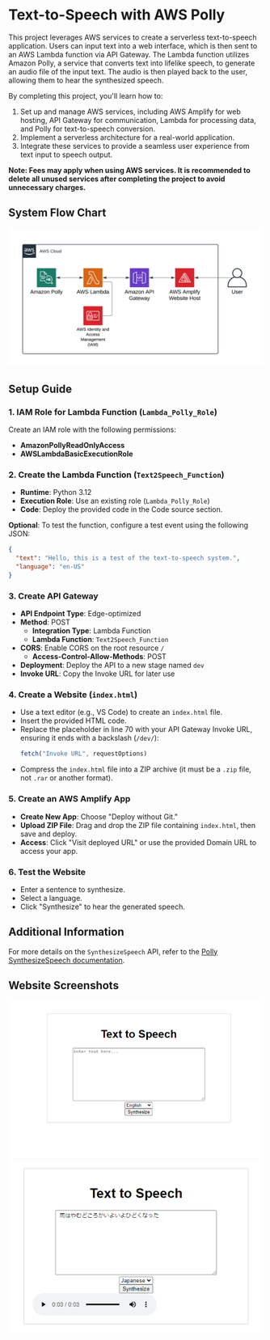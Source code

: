 # Text-to-Speech with AWS Polly

This project leverages AWS services to create a serverless text-to-speech application. Users can input text into a web interface, which is then sent to an AWS Lambda function via API Gateway. The Lambda function utilizes Amazon Polly, a service that converts text into lifelike speech, to generate an audio file of the input text. The audio is then played back to the user, allowing them to hear the synthesized speech.

By completing this project, you'll learn how to:
1. Set up and manage AWS services, including AWS Amplify for web hosting, API Gateway for communication, Lambda for processing data, and Polly for text-to-speech conversion.
2. Implement a serverless architecture for a real-world application.
3. Integrate these services to provide a seamless user experience from text input to speech output.

**Note: Fees may apply when using AWS services. It is recommended to delete all unused services after completing the project to avoid unnecessary charges.**

## System Flow Chart
![System Flow Chart](https://github.com/ZionC27/TextToSpeech_AWS_Polly/blob/main/FlowChartPolly.png)

## Setup Guide

### 1. IAM Role for Lambda Function (`Lambda_Polly_Role`)
Create an IAM role with the following permissions:
- **AmazonPollyReadOnlyAccess**
- **AWSLambdaBasicExecutionRole**


### 2. Create the Lambda Function (`Text2Speech_Function`)
- **Runtime**: Python 3.12
- **Execution Role**: Use an existing role (`Lambda_Polly_Role`)
- **Code**: Deploy the provided code in the Code source section.

**Optional**: To test the function, configure a test event using the following JSON:
```JSON
{
  "text": "Hello, this is a test of the text-to-speech system.",
  "language": "en-US"
}
```

### 3. Create API Gateway
- **API Endpoint Type**: Edge-optimized
- **Method**: POST
  - **Integration Type**: Lambda Function
  - **Lambda Function**: `Text2Speech_Function`
- **CORS**: Enable CORS on the root resource `/`
  - **Access-Control-Allow-Methods**: POST
- **Deployment**: Deploy the API to a new stage named `dev`
- **Invoke URL**: Copy the Invoke URL for later use

### 4. Create a Website (`index.html`)
- Use a text editor (e.g., VS Code) to create an `index.html` file.
- Insert the provided HTML code.
- Replace the placeholder in line 70 with your API Gateway Invoke URL, ensuring it ends with a backslash (`/dev/`):
  ```js
  fetch("Invoke URL", requestOptions)
  ```
- Compress the `index.html` file into a ZIP archive (it must be a `.zip` file, not `.rar` or another format).

### 5. Create an AWS Amplify App
- **Create New App**: Choose "Deploy without Git."
- **Upload ZIP File**: Drag and drop the ZIP file containing `index.html`, then save and deploy.
- **Access**: Click "Visit deployed URL" or use the provided Domain URL to access your app.

### 6. Test the Website
- Enter a sentence to synthesize.
- Select a language.
- Click "Synthesize" to hear the generated speech.

## Additional Information
For more details on the `SynthesizeSpeech` API, refer to the [Polly SynthesizeSpeech documentation](https://docs.aws.amazon.com/polly/latest/dg/API_SynthesizeSpeech.html#polly-SynthesizeSpeech-request-LanguageCode).

## Website Screenshots

![ss1](https://github.com/ZionC27/TextToSpeech_AWS_Polly/blob/main/Screenshot1.png)
![ss2](https://github.com/ZionC27/TextToSpeech_AWS_Polly/blob/main/Screenshot2.png)
